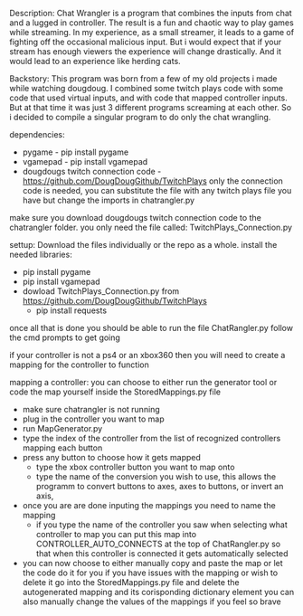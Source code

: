 Description:
Chat Wrangler is a program that combines the inputs from chat and a lugged in controller.
The result is a fun and chaotic way to play games while streaming.
In my experience, as a small streamer, it leads to a game of fighting off the occasional malicious input.
But i would expect that if your stream has enough viewers the experience will change drastically.
And it would lead to an experience like herding cats.


Backstory:
This program was born from a few of my old projects i made while watching dougdoug.
I combined some twitch plays code with some code that used virtual inputs, and with code that mapped controller inputs.
But at that time it was just 3 different programs screaming at each other.
So i decided to compile a singular program to do only the chat wrangling. 


dependencies:
- pygame - pip install pygame
- vgamepad - pip install vgamepad
- dougdougs twitch connection code - https://github.com/DougDougGithub/TwitchPlays only the connection code is needed, you can substitute the file with any twitch plays file you have but change the imports in chatrangler.py


make sure you download dougdougs twitch connection code to the chatrangler folder. 
you only need the file called: TwitchPlays_Connection.py


settup:
Download the files individually or the repo as a whole.
install the needed libraries: 
  - pip install pygame
  - pip install vgamepad
  - dowload TwitchPlays_Connection.py from https://github.com/DougDougGithub/TwitchPlays
    - pip install requests

once all that is done you should be able to run the file ChatRangler.py
follow the cmd prompts to get going

if your controller is not a ps4 or an xbox360
then you will need to create a mapping for the controller to function

mapping a controller:
you can choose to either run the generator tool or code the map yourself inside the StoredMappings.py file
- make sure chatrangler is not running
- plug in the controller you want to map
- run MapGenerator.py
- type the index of the controller from the list of recognized controllers
mapping each button
- press any button to choose how it gets mapped
  - type the xbox controller button you want to map onto
  - type the name of the conversion you wish to use, this allows the programm to convert buttons to axes, axes to buttons, or invert an axis, 
- once you are are done inputing the mappings you need to name the mapping
  - if you type the name of the controller you saw when selecting what controller to map you can put this map into CONTROLLER_AUTO_CONNECTS at the top of ChatRangler.py so that when this controller is connected it gets automatically selected
- you can now choose to either manually copy and paste the map or let the code do it for you
if you have issues with the mapping or wish to delete it go into the StoredMappings.py file and delete the autogenerated mapping and its corisponding dictionary element
you can also manually change the values of the mappings if you feel so brave


